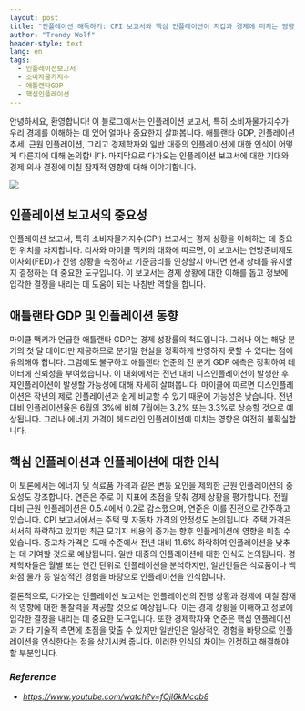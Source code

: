 ```yaml
---
layout: post
title: "인플레이션 해독하기: CPI 보고서와 핵심 인플레이션이 지갑과 경제에 미치는 영향 "
author: "Trendy Wolf"
header-style: text
lang: en
tags:
  - 인플레이션보고서
  - 소비자물가지수
  - 애틀랜타GDP
  - 핵심인플레이션
---
```


안녕하세요, 환영합니다! 이 블로그에서는 인플레이션 보고서, 특히 소비자물가지수가 우리 경제를 이해하는 데 있어 얼마나 중요한지 살펴봅니다. 애틀랜타 GDP, 인플레이션 추세, 근원 인플레이션, 그리고 경제학자와 일반 대중의 인플레이션에 대한 인식이 어떻게 다른지에 대해 논의합니다. 마지막으로 다가오는 인플레이션 보고서에 대한 기대와 경제 의사 결정에 미칠 잠재적 영향에 대해 이야기합니다. 

<img
    src="https://i.ytimg.com/vi/fOjl6kMcqb8/hqdefault.jpg"
/>




## 인플레이션 보고서의 중요성

인플레이션 보고서, 특히 소비자물가지수(CPI) 보고서는 경제 상황을 이해하는 데 중요한 위치를 차지합니다. 리사와 마이클 맥키의 대화에 따르면, 이 보고서는 연방준비제도이사회(FED)가 진행 상황을 측정하고 기준금리를 인상할지 아니면 현재 상태를 유지할지 결정하는 데 중요한 도구입니다. 이 보고서는 경제 상황에 대한 이해를 돕고 정보에 입각한 결정을 내리는 데 도움이 되는 나침반 역할을 합니다.  



## 애틀랜타 GDP 및 인플레이션 동향

마이클 맥키가 언급한 애틀랜타 GDP는 경제 성장률의 척도입니다. 그러나 이는 해당 분기의 첫 달 데이터만 제공하므로 분기말 현실을 정확하게 반영하지 못할 수 있다는 점에 유의해야 합니다. 그럼에도 불구하고 애틀랜타 연준의 전 분기 GDP 예측은 정확하여 데이터에 신뢰성을 부여했습니다. 이 대화에서는 전년 대비 디스인플레이션이 발생한 후 재인플레이션이 발생할 가능성에 대해 자세히 살펴봅니다. 마이클에 따르면 디스인플레이션은 작년의 제로 인플레이션과 쉽게 비교할 수 있기 때문에 가능성은 낮습니다. 전년 대비 인플레이션율은 6월의 3%에 비해 7월에는 3.2% 또는 3.3%로 상승할 것으로 예상됩니다. 그러나 에너지 가격이 헤드라인 인플레이션에 미치는 영향은 여전히 불확실합니다. 



## 핵심 인플레이션과 인플레이션에 대한 인식

이 토론에서는 에너지 및 식료품 가격과 같은 변동 요인을 제외한 근원 인플레이션의 중요성도 강조합니다. 연준은 주로 이 지표에 초점을 맞춰 경제 상황을 평가합니다. 전월 대비 근원 인플레이션은 0.5.4에서 0.2로 감소했으며, 연준은 이를 진전으로 간주하고 있습니다. CPI 보고서에서는 주택 및 자동차 가격의 안정성도 논의됩니다. 주택 가격은 서서히 하락하고 있지만 최근 모기지 비용의 증가는 향후 인플레이션에 영향을 미칠 수 있습니다. 중고차 가격은 도매 수준에서 전년 대비 11.6% 하락하여 인플레이션을 낮추는 데 기여할 것으로 예상됩니다. 일반 대중의 인플레이션에 대한 인식도 논의됩니다. 경제학자들은 월별 또는 연간 단위로 인플레이션을 분석하지만, 일반인들은 식료품이나 백화점 물가 등 일상적인 경험을 바탕으로 인플레이션을 인식합니다.

결론적으로, 다가오는 인플레이션 보고서는 인플레이션의 진행 상황과 경제에 미칠 잠재적 영향에 대한 통찰력을 제공할 것으로 예상됩니다. 이는 경제 상황을 이해하고 정보에 입각한 결정을 내리는 데 중요한 도구입니다. 또한 경제학자와 연준은 핵심 인플레이션과 기타 기술적 측면에 초점을 맞출 수 있지만 일반인은 일상적인 경험을 바탕으로 인플레이션을 인식한다는 점을 상기시켜 줍니다. 이러한 인식의 차이는 인정하고 해결해야 할 부분입니다. 


### _Reference_
- _https://www.youtube.com/watch?v=fOjl6kMcqb8_

